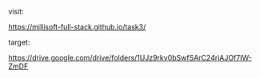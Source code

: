 

<!-- visit: 

https://gasimmammadov1.github.io/task3/ -->

visit: 

https://millisoft-full-stack.github.io/task3/

target:

https://drive.google.com/drive/folders/1UJz9rkv0bSwfSArC24rjAJOf7IW-ZmDF